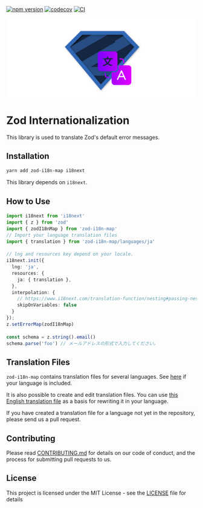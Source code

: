 [![npm version](https://badge.fury.io/js/zod-i18n-map.svg)](https://badge.fury.io/js/zod-i18n-map)
[![codecov](https://codecov.io/gh/aiji42/zod-i18n/branch/main/graph/badge.svg?token=XHRXA3C2D3)](https://codecov.io/gh/aiji42/zod-i18n)
[![CI](https://github.com/aiji42/zod-i18n/actions/workflows/ci.yml/badge.svg)](https://github.com/aiji42/zod-i18n/actions/workflows/ci.yml)

![hero](../../images/hero.png)

# Zod Internationalization

This library is used to translate Zod's default error messages.

## Installation

```bash
yarn add zod-i18n-map i18next
```
This library depends on `i18next`.

## How to Use
```ts
import i18next from 'i18next'
import { z } from 'zod'
import { zodI18nMap } from 'zod-i18n-map'
// Import your language translation files
import { translation } from 'zod-i18n-map/languages/ja'

// lng and resources key depend on your locale.
i18next.init({
  lng: 'ja',
  resources: {
    ja: { translation },
  },
  interpolation: {
    // https://www.i18next.com/translation-function/nesting#passing-nesting-to-interpolated
    skipOnVariables: false
  }
});
z.setErrorMap(zodI18nMap)

const schema = z.string().email()
schema.parse('foo') // メールアドレスの形式で入力してください。
```

## Translation Files
`zod-i18n-map` contains translation files for several languages. See [here](https://github.com/aiji42/zod-i18n/tree/main/packages/core/src/languages) if your language is included.

It is also possible to create and edit translation files. You can use [this English translation file](https://github.com/aiji42/zod-i18n/blob/main/packages/core/src/languages/en.ts) as a basis for rewriting it in your language.

If you have created a translation file for a language not yet in the repository, please send us a pull request.

## Contributing
Please read [CONTRIBUTING.md](../../CONTRIBUTING.md) for details on our code of conduct, and the process for submitting pull requests to us.

## License
This project is licensed under the MIT License - see the [LICENSE](../../LICENSE) file for details